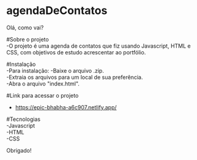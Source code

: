 # agendaDeContatos
Olá, como vai?

#Sobre o projeto<br>
-O projeto é uma agenda de contatos que fiz usando Javascript, HTML e CSS, com objetivos de estudo acrescentar ao portfólio.<br>

#Instalação<br>
  -Para instalação: -Baixe o arquivo .zip. <br>
  -Extraia os arquivos para um local de sua preferência. <br>
  -Abra o arquivo "index.html". <br>

#Link para acessar o projeto<br>
- https://epic-bhabha-a6c907.netlify.app/

#Tecnologias<br>
-Javascript <br>
-HTML <br>
-CSS <br>

Obrigado!
